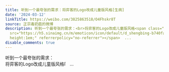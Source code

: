 ```yaml
---
title: 听到一个最夸张的需求：将弈客的Logo改成儿童版风格[生病]
date: '2024-03-12'
linkTitle: https://weibo.com/3825863518/O4Fhskr8T
source: 正宗毒奶菇的微博
description: 听到一个最夸张的需求：<br>将弈客的Logo改成儿童版风格<span class="url-icon"><img alt="[生病]"
  src="https://h5.sinaimg.cn/m/emoticon/icon/default/d_shengbing-b740fa9852.png" style="width:1em;
  height:1em;" referrerpolicy="no-referrer"></span>  ...
disable_comments: true
---
```

听到一个最夸张的需求：<br>将弈客的Logo改成儿童版风格<span class="url-icon"><img alt="[生病]" src="https://h5.sinaimg.cn/m/emoticon/icon/default/d_shengbing-b740fa9852.png" style="width:1em; height:1em;" referrerpolicy="no-referrer"></span>  ...
